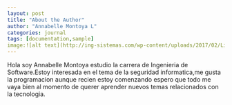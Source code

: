 ```yaml
---
layout: post
title: "About the Author"
author: "Annabelle Montoya L"
categories: journal
tags: [documentation,sample]
image:![alt text](http://ing-sistemas.com/wp-content/uploads/2017/02/LineaInnova_950px_SistInf.jpg)
---
```


Hola soy Annabelle Montoya estudio la carrera de Ingenieria de Software.Estoy interesada en el tema de la seguridad informatica,me gusta la programacion aunque recien estoy comenzando espero que todo me vaya bien al momento de querer aprender nuevos temas relacionados con la tecnologia.
